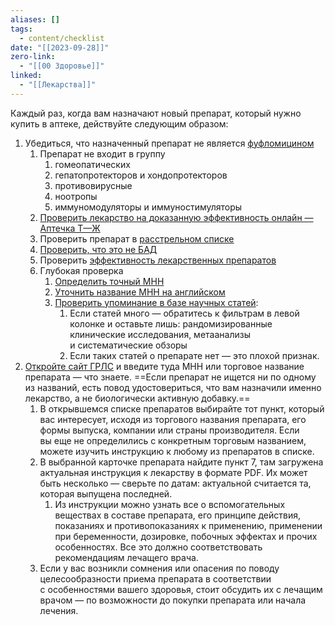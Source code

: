 ```yaml
---
aliases: []
tags:
  - content/checklist
date: "[[2023-09-28]]"
zero-link:
  - "[[00 Здоровье]]"
linked:
  - "[[Лекарства]]"
---
```

Каждый раз, когда вам назначают новый препарат, который нужно купить в аптеке, действуйте следующим образом:
1. Убедиться, что назначенный препарат не является [фуфломицином](Фуфломицины.md)
	1. Препарат не входит в группу
		1. гомеопатических
		2. гепатопротекторов и хондопротекторов
		3. противовирусные
		4. ноотропы
		5. иммуномодуляторы и иммуностимуляторы
	2. [Проверить лекарство на доказанную эффективность онлайн — Аптечка Т—Ж](https://journal.tinkoff.ru/aptechka/)
	3. Проверить препарат в [расстрельном списке](https://encyclopatia.ru/wiki/Расстрельный_список_препаратов)
	4. [Проверить, что это не БАД](http://fp.crc.ru/gosregfr/?type=max)
	5. Проверить [эффективность лекарственных препаратов](https://mediqlab.com/)
	6. Глубокая проверка
		1. [Определить точный МНН](https://grls.rosminzdrav.ru/default.aspx)
		2. [Уточнить название МНН на английском](https://portal.eaeunion.org/sites/odata/redesign/Pages/InternationalNonProprietaryCodeClassifier.aspx)
		3. [Проверить упоминание в базе научных статей](https://pubmed.ncbi.nlm.nih.gov/):
			1. Если статей много — обратитесь к фильтрам в левой колонке и оставьте лишь: рандомизированные клинические исследования, метаанализы и систематические обзоры
			2. Если таких статей о препарате нет — это плохой признак.
2. [Откройте сайт ГРЛС](https://grls.rosminzdrav.ru/Default.aspx) и введите туда МНН или торговое название препарата — что знаете. ==Если препарат не ищется ни по одному из названий, есть повод удостовериться, что вам назначили именно лекарство, а не биологически активную добавку.== 
	1. В открывшемся списке препаратов выбирайте тот пункт, который вас интересует, исходя из торгового названия препарата, его формы выпуска, компании или страны производителя. Если вы еще не определились с конкретным торговым названием, можете изучить инструкцию к любому из препаратов в списке.
	2. В выбранной карточке препарата найдите пункт 7, там загружена актуальная инструкция к лекарству в формате PDF. Их может быть несколько — сверьте по датам: актуальной считается та, которая выпущена последней.
		1. Из инструкции можно узнать все о вспомогательных веществах в составе препарата, его принципе действия, показаниях и противопоказаниях к применению, применении при беременности, дозировке, побочных эффектах и прочих особенностях. Все это должно соответствовать рекомендациям лечащего врача.
	3. Если у вас возникли сомнения или опасения по поводу целесообразности приема препарата в соответствии с особенностями вашего здоровья, стоит обсудить их с лечащим врачом — по возможности до покупки препарата или начала лечения.